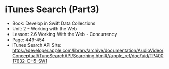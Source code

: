 # iTunes Search (Part3)

- Book: Develop in Swift Data Collections
- Unit: 2 - Working with the Web
- Lesson: 2.6 Working With the Web - Concurrency
- Page: 449-454
- iTunes Search API Site:  https://developer.apple.com/library/archive/documentation/AudioVideo/Conceptual/iTuneSearchAPI/Searching.html#//apple_ref/doc/uid/TP40017632-CH5-SW1
